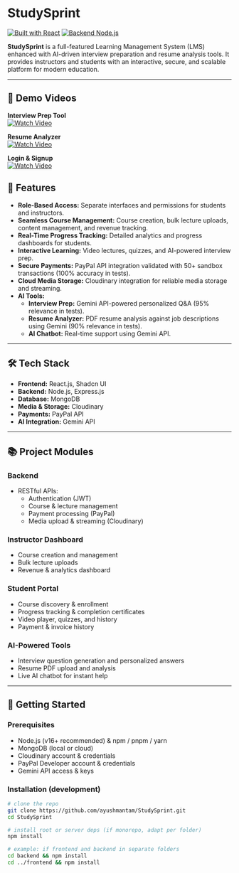 # StudySprint

[![Built with React](https://img.shields.io/badge/Frontend-React-blue.svg)](#)
[![Backend Node.js](https://img.shields.io/badge/Backend-Node.js-brightgreen.svg)](#)

**StudySprint** is a full-featured Learning Management System (LMS) enhanced with AI-driven interview preparation and resume analysis tools. It provides instructors and students with an interactive, secure, and scalable platform for modern education.

---

## 🎥 Demo Videos

**Interview Prep Tool**  
[![Watch Video](https://img.shields.io/badge/Watch%20Demo-Interview%20Prep%20Tool-blue?logo=google-drive)](https://drive.google.com/file/d/1BF--rT4_QqhqtQPUFaskDfUjQ94NsJdF/view?usp=sharing)

**Resume Analyzer**  
[![Watch Video](https://img.shields.io/badge/Watch%20Demo-Resume%20Analyzer-green?logo=google-drive)](https://drive.google.com/file/d/1ybI063Y_hUKDdDeAqToTMKZrgFLB53om/view?usp=sharing)

**Login & Signup**  
[![Watch Video](https://img.shields.io/badge/Watch%20Demo-Login%20%26%20SignUp-orange?logo=google-drive)](https://drive.google.com/file/d/1Ym0EubFbtmc6Tt6mveQCpd7oUAXLV3L5/view?usp=sharing)

## 🚀 Features

- **Role-Based Access:** Separate interfaces and permissions for students and instructors.
- **Seamless Course Management:** Course creation, bulk lecture uploads, content management, and revenue tracking.
- **Real-Time Progress Tracking:** Detailed analytics and progress dashboards for students.
- **Interactive Learning:** Video lectures, quizzes, and AI-powered interview prep.
- **Secure Payments:** PayPal API integration validated with 50+ sandbox transactions (100% accuracy in tests).
- **Cloud Media Storage:** Cloudinary integration for reliable media storage and streaming.
- **AI Tools:**
  - **Interview Prep:** Gemini API-powered personalized Q&A (95% relevance in tests).
  - **Resume Analyzer:** PDF resume analysis against job descriptions using Gemini (90% relevance in tests).
  - **AI Chatbot:** Real-time support using Gemini API.

---



## 🛠️ Tech Stack

- **Frontend:** React.js, Shadcn UI  
- **Backend:** Node.js, Express.js  
- **Database:** MongoDB  
- **Media & Storage:** Cloudinary  
- **Payments:** PayPal API  
- **AI Integration:** Gemini API

---

## 📚 Project Modules

### Backend
- RESTful APIs:
  - Authentication (JWT)
  - Course & lecture management
  - Payment processing (PayPal)
  - Media upload & streaming (Cloudinary)

### Instructor Dashboard
- Course creation and management
- Bulk lecture uploads
- Revenue & analytics dashboard

### Student Portal
- Course discovery & enrollment
- Progress tracking & completion certificates
- Video player, quizzes, and history
- Payment & invoice history

### AI-Powered Tools
- Interview question generation and personalized answers
- Resume PDF upload and analysis
- Live AI chatbot for instant help

---

## 🔧 Getting Started

### Prerequisites
- Node.js (v16+ recommended) & npm / pnpm / yarn  
- MongoDB (local or cloud)  
- Cloudinary account & credentials  
- PayPal Developer account & credentials  
- Gemini API access & keys

### Installation (development)

```bash
# clone the repo
git clone https://github.com/ayushmantam/StudySprint.git
cd StudySprint

# install root or server deps (if monorepo, adapt per folder)
npm install

# example: if frontend and backend in separate folders
cd backend && npm install
cd ../frontend && npm install
